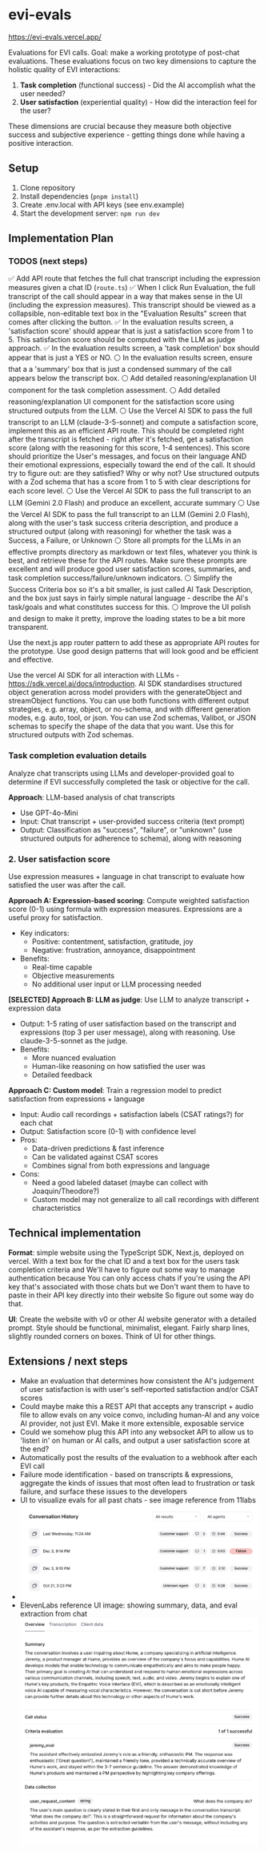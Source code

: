 # evi-evals

https://evi-evals.vercel.app/

Evaluations for EVI calls. Goal: make a working prototype of post-chat evaluations. These evaluations focus on two key dimensions to capture the holistic quality of EVI interactions:

1. **Task completion** (functional success) - Did the AI accomplish what the user needed?
2. **User satisfaction** (experiential quality) - How did the interaction feel for the user?

These dimensions are crucial because they measure both objective success and subjective experience - getting things done while having a positive interaction.

## Setup

1. Clone repository
2. Install dependencies (`pnpm install`)
3. Create .env.local with API keys (see env.example)
4. Start the development server: `npm run dev`

## Implementation Plan

### TODOS (next steps)

✅ Add API route that fetches the full chat transcript including the expression measures given a chat ID (`route.ts`)
✅ When I click Run Evaluation, the full transcript of the call should appear in a way that makes sense in the UI (including the expression measures). This transcript should be viewed as a collapsible, non-editable text box in the "Evaluation Results" screen that comes after clicking the button.
✅ In the evaluation results screen, a 'satisfaction score' should appear that is just a satisfaction score from 1 to 5. This satisfaction score should be computed with the LLM as judge approach.
✅ In the evaluation results screen, a 'task completion' box should appear that is just a YES or NO.
⚪ In the evaluation results screen, ensure that a a 'summary' box that is just a condensed summary of the call appears below the transcript box.
⚪ Add detailed reasoning/explanation UI component for the task completion assessment.
⚪ Add detailed reasoning/explanation UI component for the satisfaction score using structured outputs from the LLM.
⚪ Use the Vercel AI SDK to pass the full transcript to an LLM (claude-3-5-sonnet) and compute a satisfaction score, implement this as an efficient API route. This should be completed right after the transcript is fetched - right after it's fetched, get a satisfaction score (along with the reasoning for this score, 1-4 sentences). This score should prioritize the User's messages, and focus on their language AND their emotional expressions, especially toward the end of the call. It should try to figure out: are they satisfied? Why or why not? Use structured outputs with a Zod schema that has a score from 1 to 5 with clear descriptions for each score level.
⚪ Use the Vercel AI SDK to pass the full transcript to an LLM (Gemini 2.0 Flash) and produce an excellent, accurate summary
⚪ Use the Vercel AI SDK to pass the full transcript to an LLM (Gemini 2.0 Flash), along with the user's task success criteria description, and produce a structured output (along with reasoning) for whether the task was a Success, a Failure, or Unknown
⚪ Store all prompts for the LLMs in an effective prompts directory as markdown or text files, whatever you think is best, and retrieve these for the API routes. Make sure these prompts are excellent and will produce good user satisfaction scores, summaries, and task completion success/failure/unknown indicators.
⚪ Simplify the Success Criteria box so it's a bit smaller, is just called AI Task Description, and the box just says in fairly simple natural language - describe the AI's task/goals and what constitutes success for this.
⚪ Improve the UI polish and design to make it pretty, improve the loading states to be a bit more transparent.

Use the next.js app router pattern to add these as appropriate API routes for the prototype. Use good design patterns that will look good and be efficient and effective.

Use the vercel AI SDK for all interaction with LLMs - https://sdk.vercel.ai/docs/introduction. AI SDK standardises structured object generation across model providers with the generateObject and streamObject functions. You can use both functions with different output strategies, e.g. array, object, or no-schema, and with different generation modes, e.g. auto, tool, or json. You can use Zod schemas, Valibot, or JSON schemas to specify the shape of the data that you want. Use this for structured outputs with Zod schemas.

### Task completion evaluation details

Analyze chat transcripts using LLMs and developer-provided goal to determine if EVI successfully completed the task or objective for the call.

**Approach**: LLM-based analysis of chat transcripts

- Use GPT-4o-Mini
- Input: Chat transcript + user-provided success criteria (text prompt)
- Output: Classification as "success", "failure", or "unknown" (use structured outputs for adherence to schema), along with reasoning

### 2. User satisfaction score

Use expression measures + language in chat transcript to evaluate how satisfied the user was after the call.

**Approach A: Expression-based scoring**: Compute weighted satisfaction score (0-1) using formula with expression measures. Expressions are a useful proxy for satisfaction.

- Key indicators:
  - Positive: contentment, satisfaction, gratitude, joy
  - Negative: frustration, annoyance, disappointment
- Benefits:
  - Real-time capable
  - Objective measurements
  - No additional user input or LLM processing needed

**[SELECTED] Approach B: LLM as judge**: Use LLM to analyze transcript + expression data

- Output: 1-5 rating of user satisfaction based on the transcript and expressions (top 3 per user message), along with reasoning. Use claude-3-5-sonnet as the judge.
- Benefits:
  - More nuanced evaluation
  - Human-like reasoning on how satisfied the user was
  - Detailed feedback

**Approach C: Custom model**: Train a regression model to predict satisfaction from expressions + language

- Input: Audio call recordings + satisfaction labels (CSAT ratings?) for each chat
- Output: Satisfaction score (0-1) with confidence level
- Pros:
  - Data-driven predictions & fast inference
  - Can be validated against CSAT scores
  - Combines signal from both expressions and language
- Cons:
  - Need a good labeled dataset (maybe can collect with Joaquin/Theodore?)
  - Custom model may not generalize to all call recordings with different characteristics

## Technical implementation

**Format**: simple website using the TypeScript SDK, Next.js, deployed on vercel. With a text box for the chat ID and a text box for the users task completion criteria and We'll have to figure out some way to manage authentication because You can only access chats if you're using the API key that's associated with those chats but we Don't want them to have to paste in their API key directly into their website So figure out some way do that.

**UI**: Create the website with v0 or other AI website generator with a detailed prompt. Style should be functional, minimalist, elegant. Fairly sharp lines, slightly rounded corners on boxes. Think of UI for other things.

## Extensions / next steps

- Make an evaluation that determines how consistent the AI's judgement of user satisfaction is with user's self-reported satisfaction and/or CSAT scores
- Could maybe make this a REST API that accepts any transcript + audio file to allow evals on any voice convo, including human-AI and any voice AI provider, not just EVI. Make it more extensible, exposable service
- Could we somehow plug this API into any websocket API to allow us to 'listen in' on human or AI calls, and output a user satisfaction score at the end?
- Automatically post the results of the evaluation to a webhook after each EVI call
- Failure mode identification - based on transcripts & expressions, aggregate the kinds of issues that most often lead to frustration or task failure, and surface these issues to the developers
- UI to visualize evals for all past chats - see image reference from 11labs
- ![UI for evals on past chats](<CleanShot 2024-12-10 at 18.08.49.png>)
- ElevenLabs reference UI image: showing summary, data, and eval extraction from chat ![alt text](<CleanShot 2024-12-10 at 18.09.40.png>)
